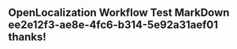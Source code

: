<properties
ms.topic="hero-topic"
ms.test1="hero-topic"
ms.test2="test"/>


## OpenLocalization Workflow Test MarkDown ee2e12f3-ae8e-4fc6-b314-5e92a31aef01 thanks!



<!--HONumber=Aug16_HO1-->


